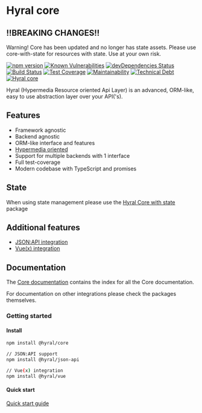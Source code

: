 # Hyral core

## !!BREAKING CHANGES!!
Warning! Core has been updated and no longer has state assets. Please use core-with-state for resources with state. Use at your own risk.

[![npm version](https://badge.fury.io/js/%40hyral%2Fcore.svg)](https://badge.fury.io/js/%40hyral%2Fcore)
[![Known Vulnerabilities](https://snyk.io/test/github/SyneticNL/Hyral/badge.svg)](https://snyk.io/test/github/SyneticNL/Hyral)
[![devDependencies Status](https://david-dm.org/syneticNL/Hyral/dev-status.svg)](https://david-dm.org/syneticNL/Hyral?type=dev)
[![Build Status](https://travis-ci.org/SyneticNL/Hyral.svg?branch=master)](https://travis-ci.org/SyneticNL/Hyral)
[![Test Coverage](https://api.codeclimate.com/v1/badges/6f13bb6cf6c9e88410d3/test_coverage)](https://codeclimate.com/github/SyneticNL/Hyral/test_coverage)
[![Maintainability](https://api.codeclimate.com/v1/badges/6f13bb6cf6c9e88410d3/maintainability)](https://codeclimate.com/github/SyneticNL/Hyral/maintainability)
[![Technical Debt](https://flat.badgen.net/codeclimate/tech-debt/SyneticNL/Hyral)](https://codeclimate.com/github/SyneticNL/Hyral/trends)
[![Hyral core](https://badgen.net/bundlephobia/minzip/@hyral/core)](https://bundlephobia.com/result?p=@hyral/core)

Hyral (Hypermedia Resource oriented Api Layer) is an advanced, ORM-like, easy to use abstraction layer over your
API('s).

## Features
* Framework agnostic
* Backend agnostic
* ORM-like interface and features
* [Hypermedia oriented]
* Support for multiple backends with 1 interface
* Full test-coverage
* Modern codebase with TypeScript and promises

## State
When using state management please use the [Hyral Core with state] package

## Additional features
* [JSON:API integration]
* [Vue(x) integration]

## Documentation
The [Core documentation] contains the index for all the Core documentation.

For documentation on other integrations please check the packages themselves.

### Getting started

#### Install

```bash
npm install @hyral/core

// JSON:API support
npm install @hyral/json-api

// Vue(x) integration
npm install @hyral/vue
```

#### Quick start
[Quick start guide]

[Core documentation]: documentation
[Hypermedia oriented]: documentation/guides/hypermedia.md
[Hyral Core with state]: https://github.com/SyneticNL/Hyral/tree/master/packages/core-with-state
[JSON:API integration]: https://github.com/SyneticNL/Hyral/tree/master/packages/json-api
[Vue(x) integration]: https://github.com/SyneticNL/Hyral/tree/master/packages/vue
[Quick start guide]: documentation/guides/quick-start.md
